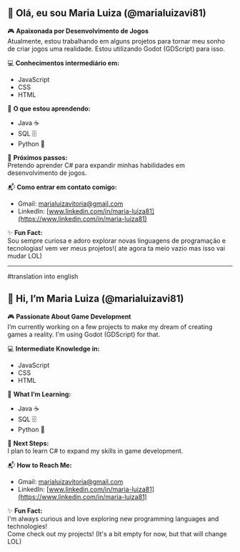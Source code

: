 ## 👋 Olá, eu sou Maria Luiza (@marialuizavi81)

🎮 **Apaixonada por Desenvolvimento de Jogos**  
Atualmente, estou trabalhando em alguns projetos para tornar meu sonho de criar jogos uma realidade. Estou utilizando Godot (GDScript) para isso.

💻 **Conhecimentos intermediário em:**  
- JavaScript  
- CSS  
- HTML
  
🚀 **O que estou aprendendo:**  
- Java ☕  
- SQL 🗄️  
- Python 🐍

🎯 **Próximos passos:**  
Pretendo aprender C# para expandir minhas habilidades em desenvolvimento de jogos.

📬 **Como entrar em contato comigo:**  
- Gmail: [marialuizavitoria@gmail.com](mailto:marialuizavitoria@gmail.com)  
- LinkedIn: [www.linkedin.com/in/maria-luiza81](https://www.linkedin.com/in/maria-luiza81)

✨ **Fun Fact:**  
Sou sempre curiosa e adoro explorar novas linguagens de programação e tecnologias!
vem ver meus projetos!( ate agora ta meio vazio mas isso vai mudar LOL)

----------------------------------------------------
#translation into english

## 👋 Hi, I’m Maria Luiza (@marialuizavi81)

🎮 **Passionate About Game Development**  
I’m currently working on a few projects to make my dream of creating games a reality. I'm using Godot (GDScript) for that.

💻 **Intermediate Knowledge in:**  
- JavaScript  
- CSS  
- HTML

🚀 **What I’m Learning:**  
- Java ☕  
- SQL 🗄️  
- Python 🐍

🎯 **Next Steps:**  
I plan to learn C# to expand my skills in game development.

📬 **How to Reach Me:**  
- Gmail: [marialuizavitoria@gmail.com](mailto:marialuizavitoria@gmail.com)  
- LinkedIn: [www.linkedin.com/in/maria-luiza81](https://www.linkedin.com/in/maria-luiza81)

✨ **Fun Fact:**  
I'm always curious and love exploring new programming languages and technologies!  
Come check out my projects! (It's a bit empty for now, but that will change LOL)

